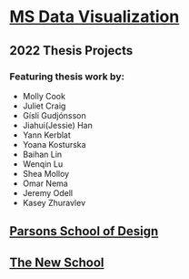 # [MS Data Visualization](http://www.newschool.edu/parsons/ms-data-visualization/)
## 2022 Thesis Projects

### Featuring thesis work by:

- Molly Cook
- Juliet Craig
- Gísli Gudjónsson
- Jiahui(Jessie) Han
- Yann Kerblat
- Yoana Kosturska
- Baihan Lin
- Wenqin Lu
- Shea Molloy
- Omar Nema
- Jeremy Odell
- Kasey Zhuravlev


## [Parsons School of Design](http://www.newschool.edu/parsons/)
## [The New School](http://www.newschool.edu)
